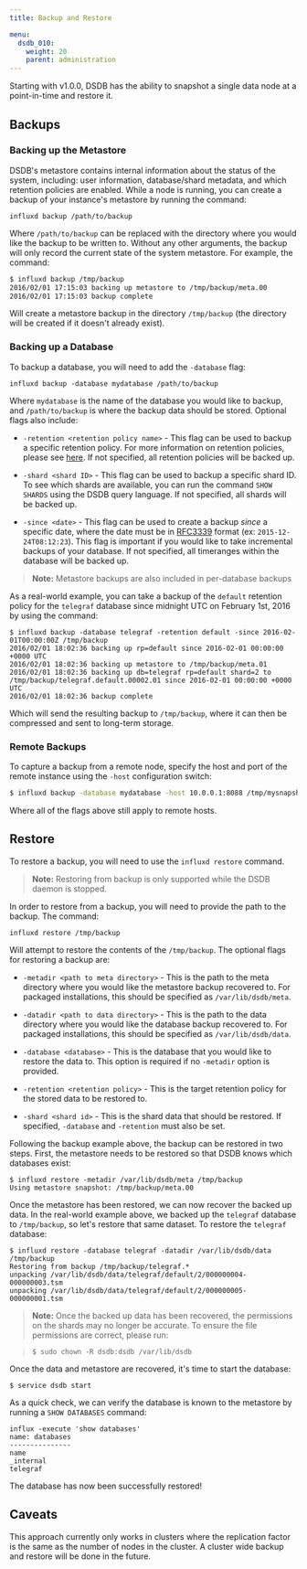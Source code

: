 ```yaml
---
title: Backup and Restore

menu:
  dsdb_010:
    weight: 20
    parent: administration
---
```


Starting with v1.0.0, DSDB has the ability to snapshot a single
data node at a point-in-time and restore it.

## Backups

### Backing up the Metastore

DSDB's metastore contains internal information about the status of
the system, including: user information, database/shard metadata, and
which retention policies are enabled. While a node is running, you can
create a backup of your instance's metastore by running the command:

```
influxd backup /path/to/backup
```

Where `/path/to/backup` can be replaced with the directory where you
would like the backup to be written to. Without any other arguments,
the backup will only record the current state of the system
metastore. For example, the command:

```sh
$ influxd backup /tmp/backup
2016/02/01 17:15:03 backing up metastore to /tmp/backup/meta.00
2016/02/01 17:15:03 backup complete
```

Will create a metastore backup in the directory `/tmp/backup` (the
directory will be created if it doesn't already exist). 

### Backing up a Database

To backup a database, you will need to add the `-database` flag:

```
influxd backup -database mydatabase /path/to/backup
```

Where `mydatabase` is the name of the database you would like to
backup, and `/path/to/backup` is where the backup data should be
stored. Optional flags also include:

- `-retention <retention policy name>` - This flag can be used to
  backup a specific retention policy. For more information on
  retention policies, please see
  [here](/dsdb/v1.0/query_language/database_management/#retention-policy-management). If
  not specified, all retention policies will be backed up.

- `-shard <shard ID>` - This flag can be used to backup a specific
  shard ID. To see which shards are available, you can run the command
  `SHOW SHARDS` using the DSDB query language. If not specified,
  all shards will be backed up.
  
- `-since <date>` - This flag can be used to create a backup _since_ a
  specific date, where the date must be in
  [RFC3339](https://www.ietf.org/rfc/rfc3339.txt) format (ex:
  `2015-12-24T08:12:23`). This flag is important if you would like to
  take incremental backups of your database. If not specified, all
  timeranges within the database will be backed up.

> **Note:** Metastore backups are also included in per-database backups

As a real-world example, you can take a backup of the `default`
retention policy for the `telegraf` database since midnight UTC on
February 1st, 2016 by using the command:

```
$ influxd backup -database telegraf -retention default -since 2016-02-01T00:00:00Z /tmp/backup
2016/02/01 18:02:36 backing up rp=default since 2016-02-01 00:00:00 +0000 UTC
2016/02/01 18:02:36 backing up metastore to /tmp/backup/meta.01
2016/02/01 18:02:36 backing up db=telegraf rp=default shard=2 to /tmp/backup/telegraf.default.00002.01 since 2016-02-01 00:00:00 +0000 UTC
2016/02/01 18:02:36 backup complete
```

Which will send the resulting backup to `/tmp/backup`, where it can
then be compressed and sent to long-term storage.

### Remote Backups

To capture a backup from a remote node, specify the host and port of
the remote instance using the `-host` configuration switch:

```sh
$ influxd backup -database mydatabase -host 10.0.0.1:8088 /tmp/mysnapshot
```

Where all of the flags above still apply to remote hosts.

## Restore

To restore a backup, you will need to use the `influxd restore` command.

> **Note:** Restoring from backup is only supported while the DSDB daemon is stopped.

In order to restore from a backup, you will need to provide the path
to the backup. The command:

```
influxd restore /tmp/backup
```

Will attempt to restore the contents of the `/tmp/backup`. The
optional flags for restoring a backup are:

- `-metadir <path to meta directory>` - This is the path to the meta
  directory where you would like the metastore backup recovered
  to. For packaged installations, this should be specified as
  `/var/lib/dsdb/meta`.
  
- `-datadir <path to data directory>` - This is the path to the data
  directory where you would like the database backup recovered to. For
  packaged installations, this should be specified as
  `/var/lib/dsdb/data`.
  
- `-database <database>` - This is the database that you would like to
  restore the data to. This option is required if no `-metadir` option
  is provided.
  
- `-retention <retention policy>` - This is the target retention policy
  for the stored data to be restored to.

- `-shard <shard id>` - This is the shard data that should be
  restored. If specified, `-database` and `-retention` must also be
  set.

Following the backup example above, the backup can be restored in two
steps. First, the metastore needs to be restored so that DSDB
knows which databases exist:

```
$ influxd restore -metadir /var/lib/dsdb/meta /tmp/backup
Using metastore snapshot: /tmp/backup/meta.00
```

Once the metastore has been restored, we can now recover the backed up
data. In the real-world example above, we backed up the `telegraf`
database to `/tmp/backup`, so let's restore that same dataset. To
restore the `telegraf` database:

```
$ influxd restore -database telegraf -datadir /var/lib/dsdb/data /tmp/backup                                                                         
Restoring from backup /tmp/backup/telegraf.*
unpacking /var/lib/dsdb/data/telegraf/default/2/000000004-000000003.tsm
unpacking /var/lib/dsdb/data/telegraf/default/2/000000005-000000001.tsm
```

> **Note:** Once the backed up data has been recovered, the
permissions on the shards may no longer be accurate. To ensure
the file permissions are correct, please run:

> `$ sudo chown -R dsdb:dsdb /var/lib/dsdb`

Once the data and metastore are recovered, it's time to start the database:

```
$ service dsdb start
```

As a quick check, we can verify the database is known to the metastore
by running a `SHOW DATABASES` command:

```
influx -execute 'show databases'
name: databases
---------------
name
_internal
telegraf
```

The database has now been successfully restored!

## Caveats

This approach currently only works in clusters where the replication factor is the same as the number of nodes in the cluster.
A cluster wide backup and restore will be done in the future.
